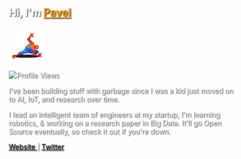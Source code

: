 <div align="left" style="background-image: url('https://pic.longtao.fun/pics/24/8712160154167691113610916885165716016931_gopic_.gif'); background-size: cover; background-position: center; padding: 20px; color: white; text-shadow: 1px 1px 2px black;">
    <h2>Hi, I'm <a href="https://shridharapavel.lol" style="color: #ff9900;">Pavel</a></h2>
    <p>
        <a href="https://shridharapavel.lol">
            <img src="https://github.com/Pavelrh/gif/blob/main/spiderman.gif" width="70" alt="Spiderman"/>
        </a>
    </p>
    <p>
        <img src="https://komarev.com/ghpvc/?username=Pavelrh&style=flat-square" alt="Profile Views"/>
    </p>
    <p>
        I’ve been building stuff with garbage since I was a kid just moved on to AI, IoT, and research over time.
    </p>
    <p>
        I lead an intelligent team of engineers at my startup, I'm learning robotics, & working on a research paper in Big Data. It'll go Open Source eventually, so check it out if you're down.
    </p>
    <p>
        <a href="https://shridharapavel.lol">
            Website
        </a>
        |
        <a href="https://x.com/bozo10n">
            Twitter
        </a>
    </p>
</div>


